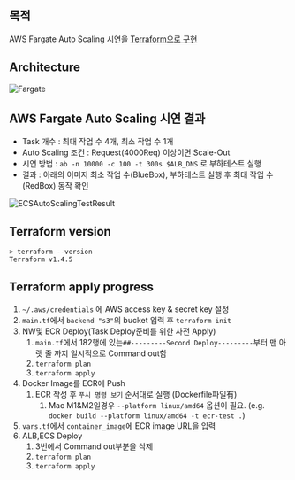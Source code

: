 ## 목적

AWS Fargate Auto Scaling 시연을 [Terraform으로 구현](https://github.com/jeayoon/TechAssignment/blob/main/test/main.tf)

## Architecture

![Fargate](https://github.com/jeayoon/TechAssignment/assets/17561411/64d5f9e3-f6bb-4c76-9639-95d86fdfe5ba)


## AWS Fargate Auto Scaling 시연 결과

* Task 개수 : 최대 작업 수 4개, 최소 작업 수 1개
* Auto Scaling 조건 : Request(4000Req) 이상이면 Scale-Out
* 시연 방법 : `ab -n 10000 -c 100 -t 300s $ALB_DNS` 로 부하테스트 실행
* 결과 : 아래의 이미지 최소 작업 수(BlueBox), 부하테스트 실행 후 최대 작업 수(RedBox) 동작 확인

![ECSAutoScalingTestResult](https://user-images.githubusercontent.com/17561411/236883339-deb9e15c-2091-4c58-9811-60e7ecd7f58e.jpg)


## Terraform version

```
> terraform --version
Terraform v1.4.5
```
## Terraform apply progress

1. `~/.aws/credentials` 에 AWS access key & secret key 설정
2. `main.tf`에서 `backend "s3"`의 bucket 입력 후 `terraform init`
3. NW및 ECR Deploy(Task Deploy준비를 위한 사전 Apply)
   1. `main.tf`에서 182행에 있는`##---------Second Deploy---------`부터 맨 아랫 줄 까지 일시적으로 Command out함
   2. `terraform plan`
   3. `terraform apply`
4. Docker Image를 ECR에 Push
   1. ECR 작성 후 `푸시 명령 보기` 순서대로 실행 (Dockerfile파일有)
      1. Mac M1&M2일경우 `--platform linux/amd64` 옵션이 필요. (e.g. `docker build --platform linux/amd64 -t ecr-test .`)
5. `vars.tf`에서 `container_image`에 ECR image URL을 입력
6. ALB,ECS Deploy
   1. 3번에서 Command out부분을 삭제
   2. `terraform plan`
   3. `terraform apply`